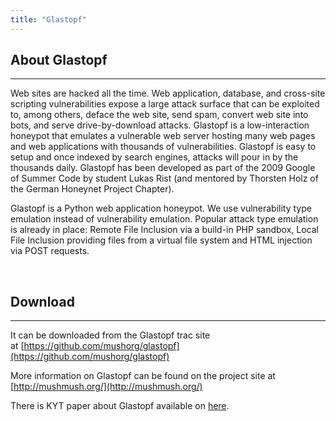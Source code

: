 ```yaml
---
title: "Glastopf"
---
```


## About Glastopf

* * *

Web sites are hacked all the time. Web application, database, and cross-site scripting vulnerabilities expose a large attack surface that can be exploited to, among others, deface the web site, send spam, convert web site into bots, and serve drive-by-download attacks. Glastopf is a low-interaction honeypot that emulates a vulnerable web server hosting many web pages and web applications with thousands of vulnerabilities. Glastopf is easy to setup and once indexed by search engines, attacks will pour in by the thousands daily. Glastopf has been developed as part of the 2009 Google of Summer Code by student Lukas Rist (and mentored by Thorsten Holz of the German Honeynet Project Chapter).

Glastopf is a Python web application honeypot. We use vulnerability type emulation instead of vulnerability emulation. Popular attack type emulation is already in place: Remote File Inclusion via a build-in PHP sandbox, Local File Inclusion providing files from a virtual file system and HTML injection via POST requests.

 

## Download

* * *

It can be downloaded from the Glastopf trac site at [https://github.com/mushorg/glastopf](https://github.com/mushorg/glastopf)

More information on Glastopf can be found on the project site at [http://mushmush.org/](http://mushmush.org/)

There is KYT paper about Glastopf available on [here](/publications/whitepapers/glastopf-a-dynamic-low-interaction-web-application-honeypot/).
